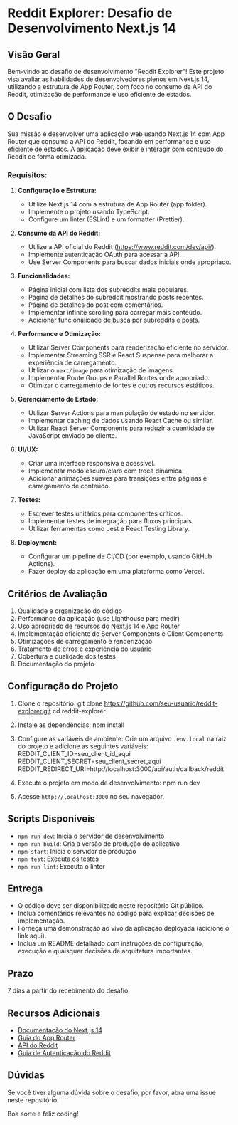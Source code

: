# Reddit Explorer: Desafio de Desenvolvimento Next.js 14

## Visão Geral

Bem-vindo ao desafio de desenvolvimento "Reddit Explorer"! Este projeto visa avaliar as habilidades de desenvolvedores plenos em Next.js 14, utilizando a estrutura de App Router, com foco no consumo da API do Reddit, otimização de performance e uso eficiente de estados.

## O Desafio

Sua missão é desenvolver uma aplicação web usando Next.js 14 com App Router que consuma a API do Reddit, focando em performance e uso eficiente de estados. A aplicação deve exibir e interagir com conteúdo do Reddit de forma otimizada.

### Requisitos:

1. **Configuração e Estrutura:**
   - Utilize Next.js 14 com a estrutura de App Router (app folder).
   - Implemente o projeto usando TypeScript.
   - Configure um linter (ESLint) e um formatter (Prettier).

2. **Consumo da API do Reddit:**
   - Utilize a API oficial do Reddit (https://www.reddit.com/dev/api/).
   - Implemente autenticação OAuth para acessar a API.
   - Use Server Components para buscar dados iniciais onde apropriado.

3. **Funcionalidades:**
   - Página inicial com lista dos subreddits mais populares.
   - Página de detalhes do subreddit mostrando posts recentes.
   - Página de detalhes do post com comentários.
   - Implementar infinite scrolling para carregar mais conteúdo.
   - Adicionar funcionalidade de busca por subreddits e posts.

4. **Performance e Otimização:**
   - Utilizar Server Components para renderização eficiente no servidor.
   - Implementar Streaming SSR e React Suspense para melhorar a experiência de carregamento.
   - Utilizar o `next/image` para otimização de imagens.
   - Implementar Route Groups e Parallel Routes onde apropriado.
   - Otimizar o carregamento de fontes e outros recursos estáticos.

5. **Gerenciamento de Estado:**
   - Utilizar Server Actions para manipulação de estado no servidor.
   - Implementar caching de dados usando React Cache ou similar.
   - Utilizar React Server Components para reduzir a quantidade de JavaScript enviado ao cliente.

6. **UI/UX:**
   - Criar uma interface responsiva e acessível.
   - Implementar modo escuro/claro com troca dinâmica.
   - Adicionar animações suaves para transições entre páginas e carregamento de conteúdo.

7. **Testes:**
   - Escrever testes unitários para componentes críticos.
   - Implementar testes de integração para fluxos principais.
   - Utilizar ferramentas como Jest e React Testing Library.

8. **Deployment:**
   - Configurar um pipeline de CI/CD (por exemplo, usando GitHub Actions).
   - Fazer deploy da aplicação em uma plataforma como Vercel.

## Critérios de Avaliação

1. Qualidade e organização do código
2. Performance da aplicação (use Lighthouse para medir)
3. Uso apropriado de recursos do Next.js 14 e App Router
4. Implementação eficiente de Server Components e Client Components
5. Otimizações de carregamento e renderização
6. Tratamento de erros e experiência do usuário
7. Cobertura e qualidade dos testes
8. Documentação do projeto

## Configuração do Projeto

1. Clone o repositório:
git clone https://github.com/seu-usuario/reddit-explorer.git
cd reddit-explorer


2. Instale as dependências:
npm install


3. Configure as variáveis de ambiente:
Crie um arquivo `.env.local` na raiz do projeto e adicione as seguintes variáveis:
REDDIT_CLIENT_ID=seu_client_id_aqui
REDDIT_CLIENT_SECRET=seu_client_secret_aqui
REDDIT_REDIRECT_URI=http://localhost:3000/api/auth/callback/reddit


4. Execute o projeto em modo de desenvolvimento:
npm run dev


5. Acesse `http://localhost:3000` no seu navegador.

## Scripts Disponíveis

- `npm run dev`: Inicia o servidor de desenvolvimento
- `npm run build`: Cria a versão de produção do aplicativo
- `npm start`: Inicia o servidor de produção
- `npm test`: Executa os testes
- `npm run lint`: Executa o linter

## Entrega

- O código deve ser disponibilizado neste repositório Git público.
- Inclua comentários relevantes no código para explicar decisões de implementação.
- Forneça uma demonstração ao vivo da aplicação deployada (adicione o link aqui).
- Inclua um README detalhado com instruções de configuração, execução e quaisquer decisões de arquitetura importantes.

## Prazo

7 dias a partir do recebimento do desafio.

## Recursos Adicionais

- [Documentação do Next.js 14](https://nextjs.org/docs)
- [Guia do App Router](https://nextjs.org/docs/app)
- [API do Reddit](https://www.reddit.com/dev/api/)
- [Guia de Autenticação do Reddit](https://github.com/reddit-archive/reddit/wiki/OAuth2)

## Dúvidas

Se você tiver alguma dúvida sobre o desafio, por favor, abra uma issue neste repositório.

Boa sorte e feliz coding!